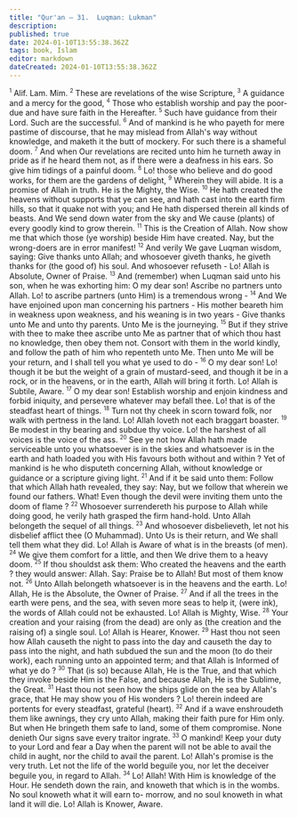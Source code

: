 ```yaml
---
title: "Qur'an — 31.  Luqman: Lukman"
description: 
published: true
date: 2024-01-10T13:55:38.362Z
tags: book, Islam
editor: markdown
dateCreated: 2024-01-10T13:55:38.362Z
---
```




<span id="v1"><sup><small>1</small></sup></span>  Alif. Lam. Mim.
<span id="v2"><sup><small>2</small></sup></span>  These are revelations of the wise Scripture,
<span id="v3"><sup><small>3</small></sup></span>  A guidance and a mercy for the good,
<span id="v4"><sup><small>4</small></sup></span>  Those who establish worship and pay the poor-due and have sure faith in the Hereafter.
<span id="v5"><sup><small>5</small></sup></span>  Such have guidance from their Lord. Such are the successful.
<span id="v6"><sup><small>6</small></sup></span>  And of mankind is he who payeth for mere pastime of discourse, that he may mislead from Allah's way without knowledge, and maketh it the butt of mockery. For such there is a shameful doom.
<span id="v7"><sup><small>7</small></sup></span>  And when Our revelations are recited unto him he turneth away in pride as if he heard them not, as if there were a deafness in his ears. So give him tidings of a painful doom.
<span id="v8"><sup><small>8</small></sup></span>  Lo! those who believe and do good works, for them are the gardens of delight,
<span id="v9"><sup><small>9</small></sup></span>  Wherein they will abide. It is a promise of Allah in truth. He is the Mighty, the Wise.
<span id="v10"><sup><small>10</small></sup></span>  He hath created the heavens without supports that ye can see, and hath cast into the earth firm hills, so that it quake not with you; and He hath dispersed therein all kinds of beasts. And We send down water from the sky and We cause (plants) of every goodly kind to grow therein.
<span id="v11"><sup><small>11</small></sup></span>  This is the Creation of Allah. Now show me that which those (ye worship) beside Him have created. Nay, but the wrong-doers are in error manifest!
<span id="v12"><sup><small>12</small></sup></span>  And verily We gave Luqman wisdom, saying: Give thanks unto Allah; and whosoever giveth thanks, he giveth thanks for (the good of) his soul. And whosoever refuseth - Lo! Allah is Absolute, Owner of Praise.
<span id="v13"><sup><small>13</small></sup></span>  And (remember) when Luqman said unto his son, when he was exhorting him: O my dear son! Ascribe no partners unto Allah. Lo! to ascribe partners (unto Him) is a tremendous wrong -
<span id="v14"><sup><small>14</small></sup></span>  And We have enjoined upon man concerning his partners - His mother beareth him in weakness upon weakness, and his weaning is in two years - Give thanks unto Me and unto thy parents. Unto Me is the journeying.
<span id="v15"><sup><small>15</small></sup></span>  But if they strive with thee to make thee ascribe unto Me as partner that of which thou hast no knowledge, then obey them not. Consort with them in the world kindly, and follow the path of him who repenteth unto Me. Then unto Me will be your return, and I shall tell you what ye used to do -
<span id="v16"><sup><small>16</small></sup></span>  O my dear son! Lo! though it be but the weight of a grain of mustard-seed, and though it be in a rock, or in the heavens, or in the earth, Allah will bring it forth. Lo! Allah is Subtile, Aware.
<span id="v17"><sup><small>17</small></sup></span>  O my dear son! Establish worship and enjoin kindness and forbid iniquity, and persevere whatever may befall thee. Lo! that is of the steadfast heart of things.
<span id="v18"><sup><small>18</small></sup></span>  Turn not thy cheek in scorn toward folk, nor walk with pertness in the land. Lo! Allah loveth not each braggart boaster.
<span id="v19"><sup><small>19</small></sup></span>  Be modest in thy bearing and subdue thy voice. Lo! the harshest of all voices is the voice of the ass.
<span id="v20"><sup><small>20</small></sup></span>  See ye not how Allah hath made serviceable unto you whatsoever is in the skies and whatsoever is in the earth and hath loaded you with His favours both without and within ? Yet of mankind is he who disputeth concerning Allah, without knowledge or guidance or a scripture giving light.
<span id="v21"><sup><small>21</small></sup></span>  And if it be said unto them: Follow that which Allah hath revealed, they say: Nay, but we follow that wherein we found our fathers. What! Even though the devil were inviting them unto the doom of flame ?
<span id="v22"><sup><small>22</small></sup></span>  Whosoever surrendereth his purpose to Allah while doing good, he verily hath grasped the firm hand-hold. Unto Allah belongeth the sequel of all things.
<span id="v23"><sup><small>23</small></sup></span>  And whosoever disbelieveth, let not his disbelief afflict thee (O Muhammad). Unto Us is their return, and We shall tell them what they did. Lo! Allah is Aware of what is in the breasts (of men).
<span id="v24"><sup><small>24</small></sup></span>  We give them comfort for a little, and then We drive them to a heavy doom.
<span id="v25"><sup><small>25</small></sup></span>  If thou shouldst ask them: Who created the heavens and the earth ? they would answer: Allah. Say: Praise be to Allah! But most of them know not.
<span id="v26"><sup><small>26</small></sup></span>  Unto Allah belongeth whatsoever is in the heavens and the earth. Lo! Allah, He is the Absolute, the Owner of Praise.
<span id="v27"><sup><small>27</small></sup></span>  And if all the trees in the earth were pens, and the sea, with seven more seas to help it, (were ink), the words of Allah could not be exhausted. Lo! Allah is Mighty, Wise.
<span id="v28"><sup><small>28</small></sup></span>  Your creation and your raising (from the dead) are only as (the creation and the raising of) a single soul. Lo! Allah is Hearer, Knower.
<span id="v29"><sup><small>29</small></sup></span>  Hast thou not seen how Allah causeth the night to pass into the day and causeth the day to pass into the night, and hath subdued the sun and the moon (to do their work), each running unto an appointed term; and that Allah is Informed of what ye do ?
<span id="v30"><sup><small>30</small></sup></span>  That (is so) because Allah, He is the True, and that which they invoke beside Him is the False, and because Allah, He is the Sublime, the Great.
<span id="v31"><sup><small>31</small></sup></span>  Hast thou not seen how the ships glide on the sea by Allah's grace, that He may show you of His wonders ? Lo! therein indeed are portents for every steadfast, grateful (heart).
<span id="v32"><sup><small>32</small></sup></span>  And if a wave enshroudeth them like awnings, they cry unto Allah, making their faith pure for Him only. But when He bringeth them safe to land, some of them compromise. None denieth Our signs save every traitor ingrate.
<span id="v33"><sup><small>33</small></sup></span>  O mankind! Keep your duty to your Lord and fear a Day when the parent will not be able to avail the child in aught, nor the child to avail the parent. Lo! Allah's promise is the very truth. Let not the life of the world beguile you, nor let the deceiver beguile you, in regard to Allah.
<span id="v34"><sup><small>34</small></sup></span>  Lo! Allah! With Him is knowledge of the Hour. He sendeth down the rain, and knoweth that which is in the wombs. No soul knoweth what it will earn to- morrow, and no soul knoweth in what land it will die. Lo! Allah is Knower, Aware.